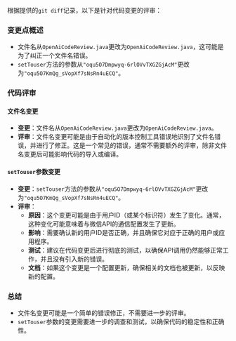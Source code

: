 根据提供的`git diff`记录，以下是针对代码变更的评审：

### 变更点概述
- 文件名从`OpenAiCodeReview.java`更改为`OpenAiCodeReview.java`，这可能是为了纠正一个文件名错误。
- `setTouser`方法的参数从`"oqu5O7Dmpwyq-6rlOVvTXGZGjAcM"`更改为`"oqu5O7KmQg_sVopXf7sNsRn4uECQ"`。

### 代码评审

#### 文件名变更
- **变更**：文件名从`OpenAiCodeReview.java`更改为`OpenAiCodeReview.java`。
- **评审**：文件名变更可能是由于自动化的版本控制工具错误地识别了文件名错误，并进行了修正。这是一个常见的错误，通常不需要额外的评审，除非文件名变更后可能影响代码的导入或编译。

#### `setTouser`参数变更
- **变更**：`setTouser`方法的参数从`"oqu5O7Dmpwyq-6rlOVvTXGZGjAcM"`更改为`"oqu5O7KmQg_sVopXf7sNsRn4uECQ"`。
- **评审**：
  - **原因**：这个变更可能是由于用户ID（或某个标识符）发生了变化。通常，这种变化可能意味着与微信API的通信配置发生了更新。
  - **影响**：需要确认新的用户ID是否正确，并且确保它对应于正确的用户或应用程序。
  - **测试**：建议在代码变更后进行彻底的测试，以确保API调用仍然能够正常工作，并且没有引入新的错误。
  - **文档**：如果这个变更是一个配置更新，确保相关的文档也被更新，以反映新的配置。

### 总结
- 文件名变更可能是一个简单的错误修正，不需要进一步的评审。
- `setTouser`参数的变更需要进一步的调查和测试，以确保代码的稳定性和正确性。
